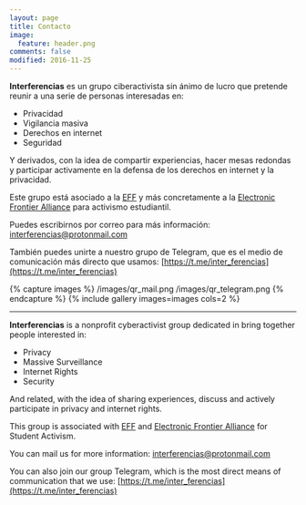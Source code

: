 ```yaml
---
layout: page
title: Contacto
image:
  feature: header.png
comments: false
modified: 2016-11-25
---
```


**Interferencias** es un grupo ciberactivista sin ánimo de lucro que pretende reunir a una serie de personas interesadas en:

- Privacidad
- Vigilancia masiva
- Derechos en internet
- Seguridad

Y derivados, con la idea de compartir experiencias, hacer mesas redondas y participar activamente en la defensa de los derechos en internet y la privacidad.

Este grupo está asociado a la [EFF](https://www.eff.org) y más concretamente a la [Electronic Frontier Alliance](https://www.eff.org/fight) para activismo estudiantil.

Puedes escribirnos por correo para más información: [interferencias@protonmail.com](mailto:interferencias@protonmail.com)

También puedes unirte a nuestro grupo de Telegram, que es el medio de comunicación más directo que usamos: [https://t.me/inter_ferencias](https://t.me/inter_ferencias)

{% capture images %}
  /images/qr_mail.png
  /images/qr_telegram.png
{% endcapture %}
{% include gallery images=images cols=2 %}

---
**Interferencias** is a nonprofit cyberactivist group dedicated in bring together people interested in:

- Privacy
- Massive Surveillance
- Internet Rights
- Security

And related, with the idea of sharing experiences, discuss and actively participate in privacy and internet rights.

This group is associated with [EFF](https://www.eff.org) and [Electronic Frontier Alliance](https://www.eff.org/fight) for Student Activism.

You can mail us for more information: [interferencias@protonmail.com](mailto:interferencias@protonmail.com)

You can also join our group Telegram, which is the most direct means of communication that we use:  [https://t.me/inter_ferencias](https://t.me/inter_ferencias)
